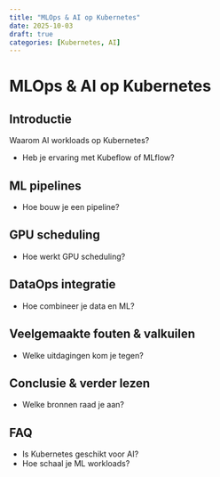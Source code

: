 ```yaml
---
title: "MLOps & AI op Kubernetes"
date: 2025-10-03
draft: true
categories: [Kubernetes, AI]
---
```


# MLOps & AI op Kubernetes

## Introductie
Waarom AI workloads op Kubernetes?
- Heb je ervaring met Kubeflow of MLflow?

## ML pipelines
- Hoe bouw je een pipeline?

## GPU scheduling
- Hoe werkt GPU scheduling?

## DataOps integratie
- Hoe combineer je data en ML?

## Veelgemaakte fouten & valkuilen
- Welke uitdagingen kom je tegen?

## Conclusie & verder lezen
- Welke bronnen raad je aan?

## FAQ
- Is Kubernetes geschikt voor AI?
- Hoe schaal je ML workloads?